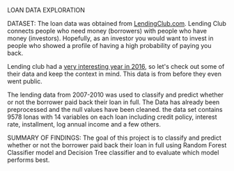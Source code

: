 LOAN DATA EXPLORATION

DATASET:
The loan data was obtained from [LendingClub.com](www.lendingclub.com). Lending Club connects people who need money (borrowers) with people who have money (investors). Hopefully, as an investor you would want to invest in people who showed a profile of having a high probability of paying you back.

Lending club had a [very interesting year in 2016](https://en.wikipedia.org/wiki/Lending_Club#2016), so let's check out some of their data and keep the context in mind. This data is from before they even went public.

The lending data from 2007-2010 was used to classify and predict whether or not the borrower paid back their loan in full. The Data has already been preprocessed and the null values have been cleaned.
the data set contains 9578 lonas with 14 variables on each loan including credit policy, interest rate, installment, log annual income and a few others.

SUMMARY OF FINDINGS:
The goal of this project is to classify and predict whether or not the borrower paid back their loan in full using Random Forest Classifier model and Decision Tree classifier and to evaluate which model performs best.
